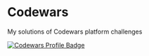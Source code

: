 # Codewars
My solutions of Codewars platform challenges

[![Codewars Profile Badge](https://www.codewars.com/users/johnniebt/badges/large)](https://www.codewars.com/users/johnniebt/)